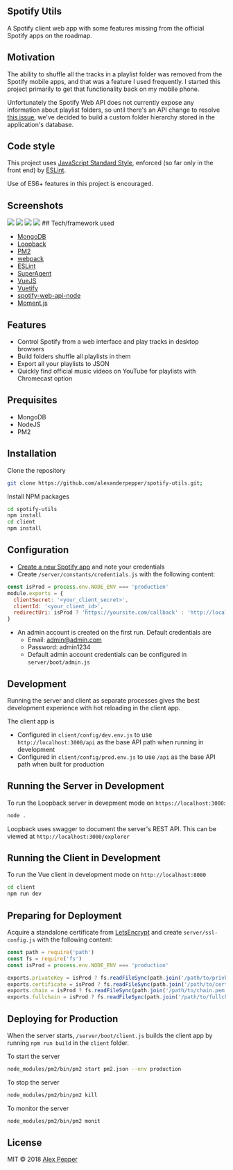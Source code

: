 ## Spotify Utils
A Spotify client web app with some features missing from the official Spotify apps on the roadmap.

## Motivation
The ability to shuffle all the tracks in a playlist folder was removed from the Spotify mobile apps, and that was a feature I used frequently. I started this project primarily to get that functionality back on my mobile phone.

Unfortunately the Spotify Web API does not currently expose any information about playlist folders, so until there's an API change to resolve [this issue](https://github.com/spotify/web-api/issues/38), we've decided to build a custom folder hierarchy stored in the application's database.

## Code style
This project uses [JavaScript Standard Style](https://github.com/standard/standard), enforced (so far only in the front end) by [ESLint](https://eslint.org/).

Use of ES6+ features in this project is encouraged.

## Screenshots
<img src="https://s3.amazonaws.com/alexpepper.us/images/vue-spotify-1.png"/>
<img src="https://s3.amazonaws.com/alexpepper.us/images/vue-spotify-2.png"/>
<img src="https://s3.amazonaws.com/alexpepper.us/images/vue-spotify-3.png"/>
<img src="https://s3.amazonaws.com/alexpepper.us/images/vue-spotify-4.png"/>
## Tech/framework used

- [MongoDB](https://www.mongodb.com/)
- [Loopback](https://loopback.io/)
- [PM2](http://pm2.keymetrics.io/)
- [webpack](https://webpack.js.org/)
- [ESLint](https://eslint.org/)
- [SuperAgent](https://visionmedia.github.io/superagent/)
- [VueJS](https://vuejs.org/)
- [Vuetify](https://vuetifyjs.com/en/)
- [spotify-web-api-node](https://electron.atom.io)
- [Moment.js](https://momentjs.com/)

## Features
* Control Spotify from a web interface and play tracks in desktop browsers
* Build folders shuffle all playlists in them
* Export all your playlists to JSON
* Quickly find official music videos on YouTube for playlists with Chromecast option

## Prequisites
* MongoDB
* NodeJS
* PM2

## Installation

Clone the repository
```bash
git clone https://github.com/alexanderpepper/spotify-utils.git;
```

Install NPM packages
```bash
cd spotify-utils
npm install
cd client
npm install
```

## Configuration
* [Create a new Spotify app](https://developer.spotify.com/dashboard/) and note your credentials
* Create `/server/constants/credentials.js` with the following content:
```javascript
const isProd = process.env.NODE_ENV === 'production'
module.exports = {
  clientSecret: '<your_client_secret>',
  clientId: '<your_client_id>',
  redirectUri: isProd ? 'https://yoursite.com/callback' : 'http://localhost:8080/callback'
}
```
* An admin account is created on the first run. Default credentials are
  * Email: admin@admin.com
  * Password: admin1234
  * Default admin account credentials can be configured in `server/boot/admin.js`

## Development
Running the server and client as separate processes gives the best development experience with hot reloading in the client app.

The client app is
* Configured in `client/config/dev.env.js` to use `http://localhost:3000/api` as the base API path when running in development
* Configured in `client/config/prod.env.js` to use `/api` as the base API path when built for production

## Running the Server in Development
To run the Loopback server in devepment mode on `https://localhost:3000`:
```bash
node .
```
Loopback uses swagger to document the server's REST API. This can be viewed at `http://localhost:3000/explorer`

## Running the Client in Development
To run the Vue client in development mode on `http://localhost:8080`
```bash
cd client
npm run dev
```

## Preparing for Deployment
Acquire a standalone certificate from [LetsEncrypt](https://letsencrypt.org/) and create `server/ssl-config.js` with the following content:

```javascript
const path = require('path')
const fs = require('fs')
const isProd = process.env.NODE_ENV === 'production'

exports.privateKey = isProd ? fs.readFileSync(path.join('/path/to/privkey.pem')).toString() : ''
exports.certificate = isProd ? fs.readFileSync(path.join('/path/to/cert.pem')).toString() : ''
exports.chain = isProd ? fs.readFileSync(path.join('/path/to/chain.pem')).toString() : ''
exports.fullchain = isProd ? fs.readFileSync(path.join('/path/to/fullchain.pem')).toString() : ''
```

## Deploying for Production

When the server starts, `/server/boot/client.js` builds the client app by running `npm run build`  in the `client` folder.

To start the server
```bash
node_modules/pm2/bin/pm2 start pm2.json --env production
```

To stop the server
```bash
node_modules/pm2/bin/pm2 kill
```

To monitor the server
```bash
node_modules/pm2/bin/pm2 monit
```

## License
MIT © 2018 [Alex Pepper](https://alexpepper.us)



